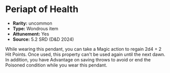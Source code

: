
# Periapt of Health

* **Rarity:** uncommon
* **Type:** Wondrous item
* **Attunement:** Yes
* **Source:** 5.2 SRD (D&D 2024)


While wearing this pendant, you can take a Magic action to regain 2d4 + 2 Hit Points. Once used, this property can't be used again until the next dawn. In addition, you have Advantage on saving throws to avoid or end the Poisoned condition while you wear this pendant.
